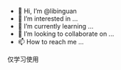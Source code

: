 - 👋 Hi, I’m @libinguan
- 👀 I’m interested in ...
- 🌱 I’m currently learning ...
- 💞️ I’m looking to collaborate on ...
- 📫 How to reach me ...

<!---
libinguan/libinguan is a ✨ special ✨ repository because its `README.md` (this file) appears on your GitHub profile.
You can click the Preview link to take a look at your changes.
--->
仅学习使用
